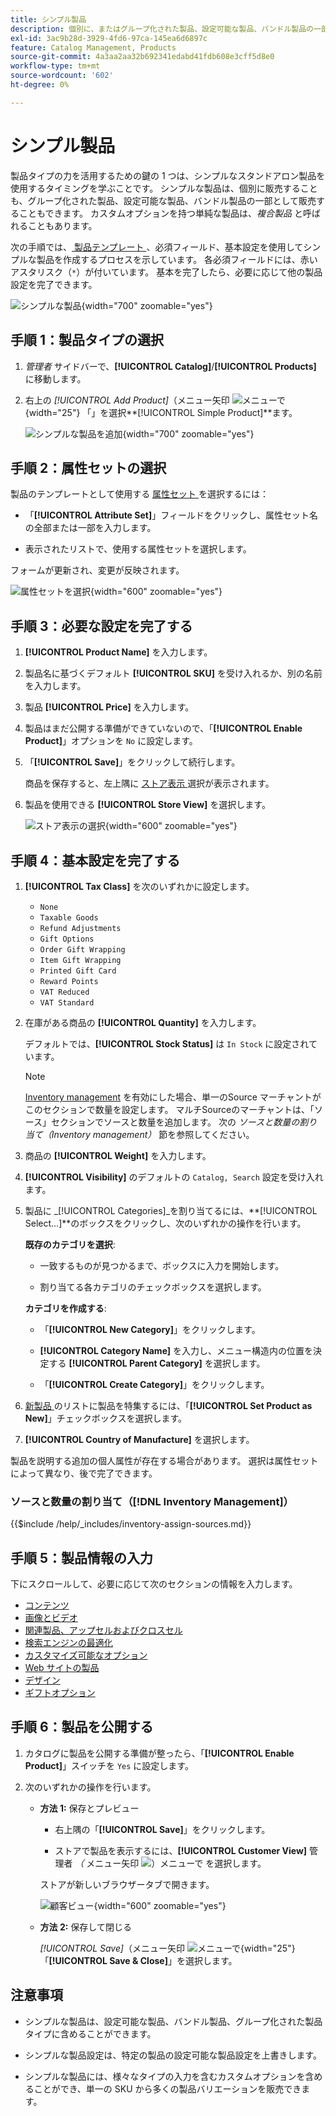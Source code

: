 ```yaml
---
title: シンプル製品
description: 個別に、またはグループ化された製品、設定可能な製品、バンドル製品の一部として販売できる、シンプルな製品を作成する方法について説明します。
exl-id: 3ac9b28d-3929-4fd6-97ca-145ea6d6897c
feature: Catalog Management, Products
source-git-commit: 4a3aa2aa32b692341edabd41fdb608e3cff5d8e0
workflow-type: tm+mt
source-wordcount: '602'
ht-degree: 0%

---
```


# シンプル製品

製品タイプの力を活用するための鍵の 1 つは、シンプルなスタンドアロン製品を使用するタイミングを学ぶことです。 シンプルな製品は、個別に販売することも、グループ化された製品、設定可能な製品、バンドル製品の一部として販売することもできます。 カスタムオプションを持つ単純な製品は、_複合製品_ と呼ばれることもあります。

次の手順では、[ 製品テンプレート ](attribute-sets.md)、必須フィールド、基本設定を使用してシンプルな製品を作成するプロセスを示しています。 各必須フィールドには、赤いアスタリスク（`*`）が付いています。 基本を完了したら、必要に応じて他の製品設定を完了できます。

![ シンプルな製品 ](./assets/product-simple.png){width="700" zoomable="yes"}

## 手順 1：製品タイプの選択

1. _管理者_ サイドバーで、**[!UICONTROL Catalog]**/**[!UICONTROL Products]** に移動します。

1. 右上の _[!UICONTROL Add Product]_（メニュー矢印 ![ メニューで ](../assets/icon-menu-down-arrow-red.png){width="25"} 「」を選択&#x200B;**[!UICONTROL Simple Product]**ます。

   ![ シンプルな製品を追加 ](./assets/product-add-simple.png){width="700" zoomable="yes"}

## 手順 2：属性セットの選択

製品のテンプレートとして使用する [ 属性セット ](attribute-sets.md) を選択するには：

- 「**[!UICONTROL Attribute Set]**」フィールドをクリックし、属性セット名の全部または一部を入力します。

- 表示されたリストで、使用する属性セットを選択します。

フォームが更新され、変更が反映されます。

![ 属性セットを選択 ](./assets/product-create-choose-attribute-set.png){width="600" zoomable="yes"}

## 手順 3：必要な設定を完了する

1. **[!UICONTROL Product Name]** を入力します。

1. 製品名に基づくデフォルト **[!UICONTROL SKU]** を受け入れるか、別の名前を入力します。

1. 製品 **[!UICONTROL Price]** を入力します。

1. 製品はまだ公開する準備ができていないので、「**[!UICONTROL Enable Product]**」オプションを `No` に設定します。

1. 「**[!UICONTROL Save]**」をクリックして続行します。

   商品を保存すると、左上隅に [ ストア表示 ](introduction.md#product-scope) 選択が表示されます。

1. 製品を使用できる **[!UICONTROL Store View]** を選択します。

   ![ ストア表示の選択 ](./assets/product-create-store-view-choose.png){width="600" zoomable="yes"}

## 手順 4：基本設定を完了する

1. **[!UICONTROL Tax Class]** を次のいずれかに設定します。

   - `None`
   - `Taxable Goods`
   - `Refund Adjustments`
   - `Gift Options`
   - `Order Gift Wrapping`
   - `Item Gift Wrapping`
   - `Printed Gift Card`
   - `Reward Points`
   - `VAT Reduced`
   - `VAT Standard`

1. 在庫がある商品の **[!UICONTROL Quantity]** を入力します。

   デフォルトでは、**[!UICONTROL Stock Status]** は `In Stock` に設定されています。

   >[!NOTE]
   >
   >[Inventory management](../inventory-management/introduction.md) を有効にした場合、単一のSource マーチャントがこのセクションで数量を設定します。 マルチSourceのマーチャントは、「ソース」セクションでソースと数量を追加します。 次の _ソースと数量の割り当て（Inventory management）_ 節を参照してください。

1. 商品の **[!UICONTROL Weight]** を入力します。

1. **[!UICONTROL Visibility]** のデフォルトの `Catalog, Search` 設定を受け入れます。

1. 製品に _[!UICONTROL Categories]_を割り当てるには、**[!UICONTROL Select…]**のボックスをクリックし、次のいずれかの操作を行います。

   **既存のカテゴリを選択**:

   - 一致するものが見つかるまで、ボックスに入力を開始します。

   - 割り当てる各カテゴリのチェックボックスを選択します。

   **カテゴリを作成する**:

   - 「**[!UICONTROL New Category]**」をクリックします。

   - **[!UICONTROL Category Name]** を入力し、メニュー構造内の位置を決定する **[!UICONTROL Parent Category]** を選択します。

   - 「**[!UICONTROL Create Category]**」をクリックします。

1. [ 新製品 ](../content-design/widget-new-products-list.md) のリストに製品を特集するには、「**[!UICONTROL Set Product as New]**」チェックボックスを選択します。

1. **[!UICONTROL Country of Manufacture]** を選択します。

製品を説明する追加の個人属性が存在する場合があります。 選択は属性セットによって異なり、後で完了できます。

### ソースと数量の割り当て（[!DNL Inventory Management]）

{{$include /help/_includes/inventory-assign-sources.md}}

## 手順 5：製品情報の入力

下にスクロールして、必要に応じて次のセクションの情報を入力します。

- [コンテンツ](product-content.md)
- [画像とビデオ](product-images-and-video.md)
- [関連製品、アップセルおよびクロスセル](related-products-up-sells-cross-sells.md)
- [検索エンジンの最適化](product-search-engine-optimization.md)
- [カスタマイズ可能なオプション](settings-advanced-custom-options.md)
- [Web サイトの製品](settings-basic-websites.md)
- [デザイン](settings-advanced-design.md)
- [ギフトオプション](product-gift-options.md)

## 手順 6：製品を公開する

1. カタログに製品を公開する準備が整ったら、「**[!UICONTROL Enable Product]**」スイッチを `Yes` に設定します。

1. 次のいずれかの操作を行います。

   - **方法 1:** 保存とプレビュー

      - 右上隅の「**[!UICONTROL Save]**」をクリックします。

      - ストアで製品を表示するには、**[!UICONTROL Customer View]** 管理者 _（_ メニュー矢印 ![）メニューで ](../assets/icon-menu-down-arrow-black.png) を選択します。

     ストアが新しいブラウザータブで開きます。

     ![ 顧客ビュー ](./assets/product-admin-customer-view.png){width="600" zoomable="yes"}

   - **方法 2:** 保存して閉じる

     _[!UICONTROL Save]_（メニュー矢印 ![ メニューで ](../assets/icon-menu-down-arrow-red.png){width="25"} 「**[!UICONTROL Save & Close]**」を選択します。

## 注意事項

- シンプルな製品は、設定可能な製品、バンドル製品、グループ化された製品タイプに含めることができます。

- シンプルな製品設定は、特定の製品の設定可能な製品設定を上書きします。

- シンプルな製品には、様々なタイプの入力を含むカスタムオプションを含めることができ、単一の SKU から多くの製品バリエーションを販売できます。

<!-- Last updated from includes: 2023-05-19 17:14:58 -->
